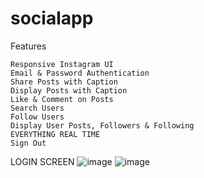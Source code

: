 # socialapp

Features

    Responsive Instagram UI
    Email & Password Authentication
    Share Posts with Caption
    Display Posts with Caption
    Like & Comment on Posts
    Search Users
    Follow Users
    Display User Posts, Followers & Following
    EVERYTHING REAL TIME
    Sign Out

LOGIN SCREEN
![image](https://github.com/Brahma3301/socialmediaapp/assets/90648697/36fb4f05-db17-48b8-99f2-abb75cecf0fd)
![image](https://github.com/Brahma3301/socialmediaapp/assets/90648697/b6fe0a2b-ed3d-40d4-a909-0ca79d937315)



